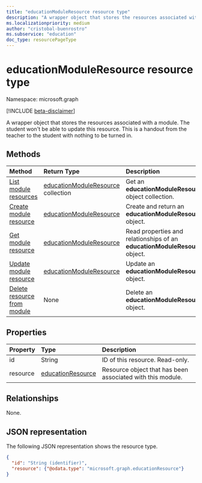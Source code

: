 ```yaml
---
title: "educationModuleResource resource type"
description: "A wrapper object that stores the resources associated with a module."
ms.localizationpriority: medium
author: "cristobal-buenrostro"
ms.subservice: "education"
doc_type: resourcePageType
---
```


# educationModuleResource resource type

Namespace: microsoft.graph

[!INCLUDE [beta-disclaimer](../../includes/beta-disclaimer.md)]

A wrapper object that stores the resources associated with a module. The student won't be able to update this resource. This is a handout from the teacher to the student with nothing to be turned in.

## Methods

| Method		   | Return Type	|Description|
|:---------------|:--------|:----------|
|[List module resources](../api/educationmodule-list-resources.md) |[educationModuleResource](educationmoduleresource.md) collection| Get an **educationModuleResource** object collection.|
|[Create module resource](../api/educationmodule-post-resources.md) | [educationModuleResource](educationmoduleresource.md) |Create and return an **educationModuleResource** object.|
|[Get module resource](../api/educationmoduleresource-get.md) | [educationModuleResource](educationmoduleresource.md) |Read properties and relationships of an **educationModuleResource** object.|
|[Update module resource](../api/educationmoduleresource-update.md) | [educationModuleResource](educationmoduleresource.md) |Update an **educationModuleResource** object. |
|[Delete resource from module](../api/educationmoduleresource-delete.md) | None |Delete an **educationModuleResource** object. |

## Properties
| Property	   | Type	|Description|
|:---------------|:--------|:----------|
|id|String| ID of this resource. Read-only.|
|resource|[educationResource](educationresource.md)|Resource object that has been associated with this module.|

## Relationships
None.


## JSON representation

The following JSON representation shows the resource type.

<!-- {
  "blockType": "resource",
  "optionalProperties": [

  ],
  "@odata.type": "microsoft.graph.educationModuleResource"
}-->

```json
{
  "id": "String (identifier)",
  "resource": {"@odata.type": "microsoft.graph.educationResource"}
}

```
